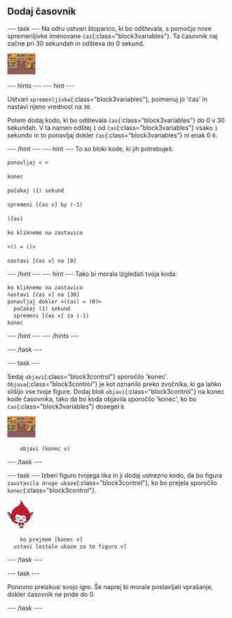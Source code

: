 ## Dodaj časovnik

\--- task \--- Na odru ustvari štoparico, ki bo odštevala, s pomočjo nove spremenljivke imenovane `čas`{:class="block3variables"}. Ta časovnik naj začne pri 30 sekundah in odšteva do 0 sekund.

![Odrska figura](images/stage-sprite.png)

\--- hints \--- \--- hint \---

Ustvari `spremenljivko`{:class="block3variables"}, poimenuj jo 'čas' in nastavi njeno vrednost na `30`.

Potem dodaj kodo, ki bo odštevala `čas`{:class="block3variables"} do 0 v 30 sekundah. V ta namen odštej `1` od `čas`{:class="block3variables"} vsako `1` sekundo in to ponavljaj dokler `čas`{:class="block3variables"} ni enak 0 `0`.

\--- /hint \--- \--- hint \--- To so bloki kode, ki jih potrebuješ:

```blocks3
ponavljaj < >

konec

počakaj (1) sekund

spremeni [čas v] by (-1)

(čas)

ko kliknemo na zastavico

<() = ()>

nastavi [čas v] na [0]
```

\--- /hint \--- \--- hint \--- Tako bi morala izgledati tvoja koda:

```blocks3
ko kliknemo na zastavico
nastavi [čas v] na [30]
ponavljaj dokler <(čas) = (0)>
  počakaj (1) sekund
  spremeni [čas v] za (-1)
konec
```

\--- /hint \--- \--- /hints \---

\--- /task \---

\--- task \---

Sedaj `objavi`{:class="block3control"} sporočilo 'konec'. `Objava`{:class="block3control"} je kot oznanilo preko zvočnika, ki ga lahko slišijo vse tvoje figure. Dodaj blok `objavi`{:class="block3control"} na konec kode časovnika, tako da bo koda objavila sporočilo 'konec', ko bo `čas`{:class="block3variables"} dosegel `0`.

![Odrska figura](images/stage-sprite.png)

```blocks3
    objavi (konec v)
```

\--- /task \---

\--- task \--- Izberi figuro tvojega lika in ji dodaj ustrezno kodo, da bo figura `zaustavila druge ukaze`{:class="block3control"}, ko bo prejela sporočilo `konec`{:class="block3control"}.

![Giga figura](images/giga-sprite.png)

```blocks3
    ko prejmem [konec v]
  ustavi [ostale ukaze za to figuro v]
```

\--- /task \---

\--- task \---

Ponovno preizkusi svojo igro. Še naprej bi morala postavljati vprašanje, dokler časovnik ne pride do 0.

\--- /task \---